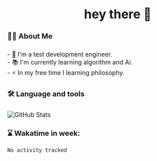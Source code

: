 ###

<br clear="both">

<h1 align="center">hey there 👋</h1>

###

<h3 align="left">👩‍💻  About Me</h3>

###

<p align="left">- 🔭 I'm a test development engineer.<br>- 📚 I'm currently learning algorithm and Ai.<br>- ⚡ In my free time I learning philosophy.</p>

###

<h3 align="left">🛠 Language and tools</h3>

###

![GitHub Stats](https://gh-readme-profile.vercel.app/api?username=usergwen&theme=default)


### 
<h3 align="left">⌛   Wakatime in week: </h3>

<!--START_SECTION:waka-->

```txt
No activity tracked
```

<!--END_SECTION:waka-->
